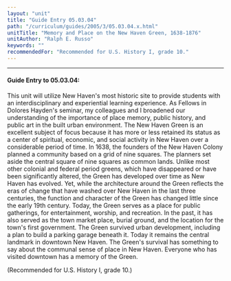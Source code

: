 ```yaml
---
layout: "unit"
title: "Guide Entry 05.03.04"
path: "/curriculum/guides/2005/3/05.03.04.x.html"
unitTitle: "Memory and Place on the New Haven Green, 1638-1876"
unitAuthor: "Ralph E. Russo"
keywords: ""
recommendedFor: "Recommended for U.S. History I, grade 10."
---
```

<body>
<hr/>
 <h4>
  Guide Entry to 05.03.04:
 </h4>
 <p>
  This unit will utilize New Haven's most historic site to provide students with an interdisciplinary and experiential learning experience. As Fellows in Dolores Hayden's seminar, my colleagues and I broadened our understanding of the importance of place memory, public history, and public art in the built urban environment.  The New Haven Green is an excellent subject of focus because it has more or less retained its status as a center of spiritual, economic, and social activity in New Haven over a considerable period of time. In 1638, the founders of the New Haven Colony planned a community based on a grid of nine squares. The planners set aside the central square of nine squares as common lands. Unlike most other colonial and federal period greens, which have disappeared or have been significantly altered, the Green has developed over time as New Haven has evolved. Yet, while the architecture around the Green reflects the eras of change that have washed over New Haven in the last three centuries, the function and character of the Green has changed little since the early 19th century. Today, the Green serves as a place for public gatherings, for entertainment, worship, and recreation. In the past, it has also served as the town market place, burial ground, and the location for the town's first government. The Green survived urban development, including a plan to build a parking garage beneath it. Today it remains the central landmark in downtown New Haven. The Green's survival has something to say about the communal sense of place in New Haven. Everyone who has visited downtown has a memory of the Green.
 </p>
<p>
  (Recommended for U.S. History I, grade 10.)
 </p>

</body>
